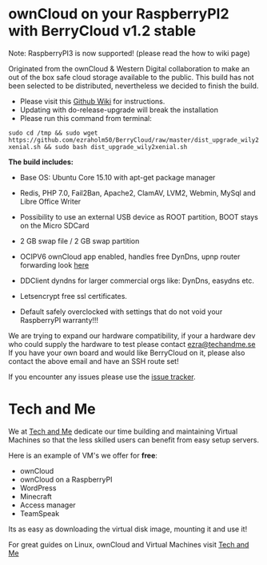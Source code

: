 # ownCloud on your RaspberryPI2 with BerryCloud v1.2 stable
Note: RaspberryPI3 is now supported! (please read the how to wiki page)

Originated from the ownCloud & Western Digital collaboration to make an out of the box safe cloud storage available to the public. This build has not been selected to be distributed, nevertheless we decided to finish the build.

* Please visit this [Github Wiki](https://github.com/ezraholm50/BerryCloud/wiki) for instructions.
* Updating with do-release-upgrade will break the installation
* Please run this command from terminal:


```sudo cd /tmp && sudo wget https://github.com/ezraholm50/BerryCloud/raw/master/dist_upgrade_wily2xenial.sh && sudo bash dist_upgrade_wily2xenial.sh```


**The build includes:**

* Base OS: Ubuntu Core 15.10 with apt-get package manager

* Redis, PHP 7.0, Fail2Ban, Apache2, ClamAV, LVM2, Webmin, MySql and Libre Office Writer

* Possibility to use an external USB device as ROOT partition, BOOT stays on the Micro SDCard

* 2 GB swap file / 2 GB swap partition 

* OCIPV6 ownCloud app enabled, handles free DynDns, upnp router forwarding look [here](https://github.com/miska/ocipv6)

* DDClient dyndns for larger commercial orgs like: DynDns, easydns etc.

* Letsencrypt free ssl certificates.

* Default safely overclocked with settings that do not void your RaspberryPI warranty!!!

We are trying to expand our hardware compatibility, if your a hardware dev who could supply the hardware to test please contact ezra@techandme.se
If you have your own board and would like BerryCloud on it, please also contact the above email and have an SSH route set!

If you encounter any issues please use the [issue tracker](https://github.com/ezraholm50/BerryCloud/issues).

# Tech and Me

We at [Tech and Me](https://www.techandme.se) dedicate our time building and maintaining Virtual Machines so that the less skilled users can benefit from easy setup servers.

Here is an example of VM's we offer for **free**:

* ownCloud
* ownCloud on a RaspberryPI
* WordPress
* Minecraft
* Access manager
* TeamSpeak

Its as easy as downloading the virtual disk image, mounting it and use it!

For great guides on Linux, ownCloud and Virtual Machines visit [Tech and Me](https://www.techandme.se)
